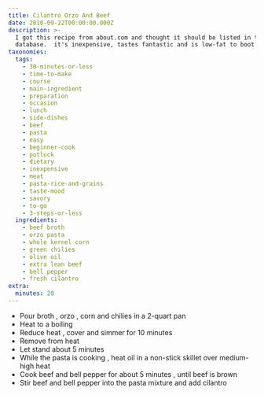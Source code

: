 ```yaml
---
title: Cilantro Orzo And Beef
date: 2010-09-22T00:00:00.000Z
description: >-
  I got this recipe from about.com and thought it should be listed in this
  database.  it's inexpensive, tastes fantastic and is low-fat to boot!
taxonomies:
  tags:
    - 30-minutes-or-less
    - time-to-make
    - course
    - main-ingredient
    - preparation
    - occasion
    - lunch
    - side-dishes
    - beef
    - pasta
    - easy
    - beginner-cook
    - potluck
    - dietary
    - inexpensive
    - meat
    - pasta-rice-and-grains
    - taste-mood
    - savory
    - to-go
    - 3-steps-or-less
  ingredients:
    - beef broth
    - orzo pasta
    - whole kernel corn
    - green chilies
    - olive oil
    - extra lean beef
    - bell pepper
    - fresh cilantro
extra:
  minutes: 20
---
```

 - Pour broth , orzo , corn and chilies in a 2-quart pan
 - Heat to a boiling
 - Reduce heat , cover and simmer for 10 minutes
 - Remove from heat
 - Let stand about 5 minutes
 - While the pasta is cooking , heat oil in a non-stick skillet over medium-high heat
 - Cook beef and bell pepper for about 5 minutes , until beef is brown
 - Stir beef and bell pepper into the pasta mixture and add cilantro
